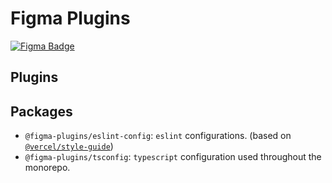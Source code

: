 # Figma Plugins

[![Figma Badge](https://img.shields.io/badge/Figma-@sangrimlee-_?logo=figma&logoColor=fff&labelColor=2c2c2c&color=0c8ce9)](https://figma.com/@sangrimlee)

## Plugins

## Packages

- `@figma-plugins/eslint-config`: `eslint` configurations. (based on [`@vercel/style-guide`](https://github.com/vercel/style-guide))
- `@figma-plugins/tsconfig`: `typescript` configuration used throughout the monorepo.
